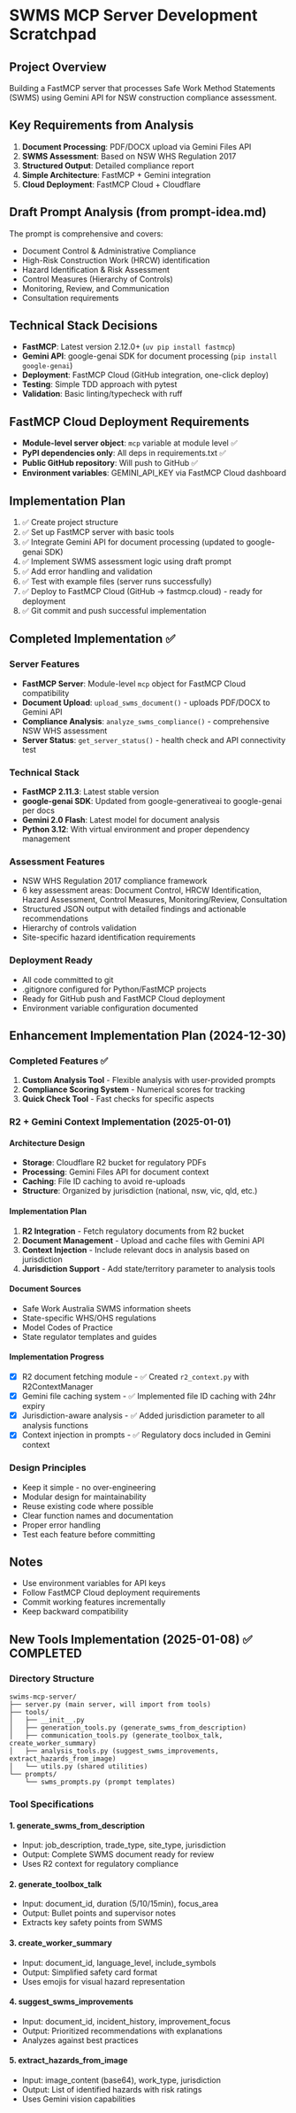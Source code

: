 # SWMS MCP Server Development Scratchpad

## Project Overview
Building a FastMCP server that processes Safe Work Method Statements (SWMS) using Gemini API for NSW construction compliance assessment.

## Key Requirements from Analysis
1. **Document Processing**: PDF/DOCX upload via Gemini Files API
2. **SWMS Assessment**: Based on NSW WHS Regulation 2017
3. **Structured Output**: Detailed compliance report
4. **Simple Architecture**: FastMCP + Gemini integration
5. **Cloud Deployment**: FastMCP Cloud + Cloudflare

## Draft Prompt Analysis (from prompt-idea.md)
The prompt is comprehensive and covers:
- Document Control & Administrative Compliance
- High-Risk Construction Work (HRCW) identification  
- Hazard Identification & Risk Assessment
- Control Measures (Hierarchy of Controls)
- Monitoring, Review, and Communication
- Consultation requirements

## Technical Stack Decisions
- **FastMCP**: Latest version 2.12.0+ (`uv pip install fastmcp`)
- **Gemini API**: google-genai SDK for document processing (`pip install google-genai`)
- **Deployment**: FastMCP Cloud (GitHub integration, one-click deploy)
- **Testing**: Simple TDD approach with pytest
- **Validation**: Basic linting/typecheck with ruff

## FastMCP Cloud Deployment Requirements
- **Module-level server object**: `mcp` variable at module level ✅
- **PyPI dependencies only**: All deps in requirements.txt ✅  
- **Public GitHub repository**: Will push to GitHub ✅
- **Environment variables**: GEMINI_API_KEY via FastMCP Cloud dashboard

## Implementation Plan
1. ✅ Create project structure
2. ✅ Set up FastMCP server with basic tools
3. ✅ Integrate Gemini API for document processing (updated to google-genai SDK)
4. ✅ Implement SWMS assessment logic using draft prompt
5. ✅ Add error handling and validation
6. ✅ Test with example files (server runs successfully)
7. ✅ Deploy to FastMCP Cloud (GitHub → fastmcp.cloud) - ready for deployment
8. ✅ Git commit and push successful implementation

## Completed Implementation ✅

### Server Features
- **FastMCP Server**: Module-level `mcp` object for FastMCP Cloud compatibility
- **Document Upload**: `upload_swms_document()` - uploads PDF/DOCX to Gemini API
- **Compliance Analysis**: `analyze_swms_compliance()` - comprehensive NSW WHS assessment
- **Server Status**: `get_server_status()` - health check and API connectivity test

### Technical Stack
- **FastMCP 2.11.3**: Latest stable version
- **google-genai SDK**: Updated from google-generativeai to google-genai per docs
- **Gemini 2.0 Flash**: Latest model for document analysis
- **Python 3.12**: With virtual environment and proper dependency management

### Assessment Features
- NSW WHS Regulation 2017 compliance framework
- 6 key assessment areas: Document Control, HRCW Identification, Hazard Assessment, Control Measures, Monitoring/Review, Consultation  
- Structured JSON output with detailed findings and actionable recommendations
- Hierarchy of controls validation
- Site-specific hazard identification requirements

### Deployment Ready
- All code committed to git
- .gitignore configured for Python/FastMCP projects
- Ready for GitHub push and FastMCP Cloud deployment
- Environment variable configuration documented

## Enhancement Implementation Plan (2024-12-30)

### Completed Features ✅
1. **Custom Analysis Tool** - Flexible analysis with user-provided prompts
2. **Compliance Scoring System** - Numerical scores for tracking
3. **Quick Check Tool** - Fast checks for specific aspects

### R2 + Gemini Context Implementation (2025-01-01)

#### Architecture Design
- **Storage**: Cloudflare R2 bucket for regulatory PDFs
- **Processing**: Gemini Files API for document context
- **Caching**: File ID caching to avoid re-uploads
- **Structure**: Organized by jurisdiction (national, nsw, vic, qld, etc.)

#### Implementation Plan
1. **R2 Integration** - Fetch regulatory documents from R2 bucket
2. **Document Management** - Upload and cache files with Gemini API
3. **Context Injection** - Include relevant docs in analysis based on jurisdiction
4. **Jurisdiction Support** - Add state/territory parameter to analysis tools

#### Document Sources
- Safe Work Australia SWMS information sheets
- State-specific WHS/OHS regulations
- Model Codes of Practice
- State regulator templates and guides

#### Implementation Progress
- [x] R2 document fetching module - ✅ Created `r2_context.py` with R2ContextManager
- [x] Gemini file caching system - ✅ Implemented file ID caching with 24hr expiry
- [x] Jurisdiction-aware analysis - ✅ Added jurisdiction parameter to all analysis functions
- [x] Context injection in prompts - ✅ Regulatory docs included in Gemini context

### Design Principles
- Keep it simple - no over-engineering
- Modular design for maintainability
- Reuse existing code where possible
- Clear function names and documentation
- Proper error handling
- Test each feature before committing

## Notes
- Use environment variables for API keys
- Follow FastMCP Cloud deployment requirements
- Commit working features incrementally
- Keep backward compatibility

## New Tools Implementation (2025-01-08) ✅ COMPLETED

### Directory Structure
```
swims-mcp-server/
├── server.py (main server, will import from tools)
├── tools/
│   ├── __init__.py
│   ├── generation_tools.py (generate_swms_from_description)
│   ├── communication_tools.py (generate_toolbox_talk, create_worker_summary)
│   ├── analysis_tools.py (suggest_swms_improvements, extract_hazards_from_image)
│   └── utils.py (shared utilities)
└── prompts/
    └── swms_prompts.py (prompt templates)
```

### Tool Specifications

#### 1. generate_swms_from_description
- Input: job_description, trade_type, site_type, jurisdiction
- Output: Complete SWMS document ready for review
- Uses R2 context for regulatory compliance

#### 2. generate_toolbox_talk
- Input: document_id, duration (5/10/15min), focus_area
- Output: Bullet points and supervisor notes
- Extracts key safety points from SWMS

#### 3. create_worker_summary
- Input: document_id, language_level, include_symbols
- Output: Simplified safety card format
- Uses emojis for visual hazard representation

#### 4. suggest_swms_improvements
- Input: document_id, incident_history, improvement_focus
- Output: Prioritized recommendations with explanations
- Analyzes against best practices

#### 5. extract_hazards_from_image
- Input: image_content (base64), work_type, jurisdiction
- Output: List of identified hazards with risk ratings
- Uses Gemini vision capabilities